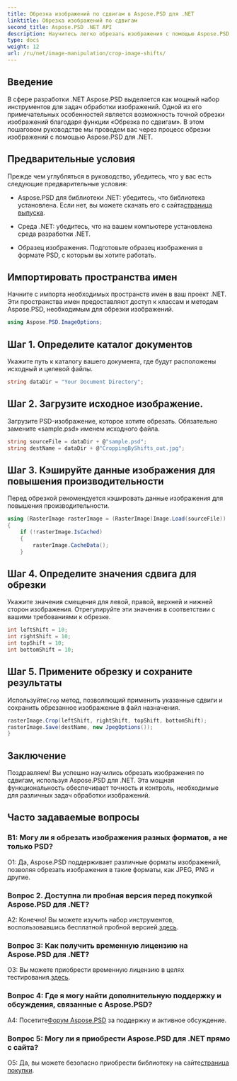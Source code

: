 ```yaml
---
title: Обрезка изображений по сдвигам в Aspose.PSD для .NET
linktitle: Обрезка изображений по сдвигам
second_title: Aspose.PSD .NET API
description: Научитесь легко обрезать изображения с помощью Aspose.PSD для .NET. Следуйте нашему пошаговому руководству для точной настройки изображения.
type: docs
weight: 12
url: /ru/net/image-manipulation/crop-image-shifts/
---
```

## Введение

В сфере разработки .NET Aspose.PSD выделяется как мощный набор инструментов для задач обработки изображений. Одной из его примечательных особенностей является возможность точной обрезки изображений благодаря функции «Обрезка по сдвигам». В этом пошаговом руководстве мы проведем вас через процесс обрезки изображений с помощью Aspose.PSD для .NET.

## Предварительные условия

Прежде чем углубляться в руководство, убедитесь, что у вас есть следующие предварительные условия:

-  Aspose.PSD для библиотеки .NET: убедитесь, что библиотека установлена. Если нет, вы можете скачать его с сайта[страница выпуска](https://releases.aspose.com/psd/net/).

- Среда .NET: убедитесь, что на вашем компьютере установлена среда разработки .NET.

- Образец изображения. Подготовьте образец изображения в формате PSD, с которым вы хотите работать.

## Импортировать пространства имен

Начните с импорта необходимых пространств имен в ваш проект .NET. Эти пространства имен предоставляют доступ к классам и методам Aspose.PSD, необходимым для обрезки изображений.

```csharp
using Aspose.PSD.ImageOptions;
```

## Шаг 1. Определите каталог документов

Укажите путь к каталогу вашего документа, где будут расположены исходный и целевой файлы.

```csharp
string dataDir = "Your Document Directory";
```

## Шаг 2. Загрузите исходное изображение.

Загрузите PSD-изображение, которое хотите обрезать. Обязательно замените «sample.psd» именем исходного файла.

```csharp
string sourceFile = dataDir + @"sample.psd";
string destName = dataDir + @"CroppingByShifts_out.jpg";
```

## Шаг 3. Кэшируйте данные изображения для повышения производительности

Перед обрезкой рекомендуется кэшировать данные изображения для повышения производительности.

```csharp
using (RasterImage rasterImage = (RasterImage)Image.Load(sourceFile))
{
    if (!rasterImage.IsCached)
    {
        rasterImage.CacheData();
    }
```

## Шаг 4. Определите значения сдвига для обрезки

Укажите значения смещения для левой, правой, верхней и нижней сторон изображения. Отрегулируйте эти значения в соответствии с вашими требованиями к обрезке.

```csharp
int leftShift = 10;
int rightShift = 10;
int topShift = 10;
int bottomShift = 10;
```

## Шаг 5. Примените обрезку и сохраните результаты

 Используйте`Crop` метод, позволяющий применить указанные сдвиги и сохранить обрезанное изображение в файл назначения.

```csharp
rasterImage.Crop(leftShift, rightShift, topShift, bottomShift);
rasterImage.Save(destName, new JpegOptions());
}
```

## Заключение

Поздравляем! Вы успешно научились обрезать изображения по сдвигам, используя Aspose.PSD для .NET. Эта мощная функциональность обеспечивает точность и контроль, необходимые для различных задач обработки изображений.

## Часто задаваемые вопросы

### В1: Могу ли я обрезать изображения разных форматов, а не только PSD?

О1: Да, Aspose.PSD поддерживает различные форматы изображений, позволяя обрезать изображения в такие форматы, как JPEG, PNG и другие.

### Вопрос 2. Доступна ли пробная версия перед покупкой Aspose.PSD для .NET?

 А2: Конечно! Вы можете изучить набор инструментов, воспользовавшись бесплатной пробной версией.[здесь](https://releases.aspose.com/).

### Вопрос 3: Как получить временную лицензию на Aspose.PSD для .NET?

 О3: Вы можете приобрести временную лицензию в целях тестирования.[здесь](https://purchase.aspose.com/temporary-license/).

### Вопрос 4: Где я могу найти дополнительную поддержку и обсуждения, связанные с Aspose.PSD?

 А4: Посетите[Форум Aspose.PSD](https://forum.aspose.com/c/psd/34) за поддержку и активное обсуждение.

### Вопрос 5: Могу ли я приобрести Aspose.PSD для .NET прямо с сайта?

 О5: Да, вы можете безопасно приобрести библиотеку на сайте[страница покупки](https://purchase.aspose.com/buy).
